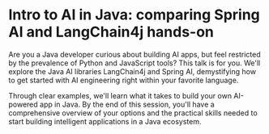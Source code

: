 # Intro to AI in Java: comparing Spring AI and LangChain4j hands-on

Are you a Java developer curious about building AI apps, but feel restricted by the prevalence of Python and JavaScript tools? This talk is for you. We'll explore the Java AI libraries LangChain4j and Spring AI, demystifying how to get started with AI engineering right within your favorite language.

Through clear examples, we'll learn what it takes to build your own AI-powered app in Java. By the end of this session, you'll have a comprehensive overview of your options and the practical skills needed to start building intelligent applications in a Java ecosystem.
